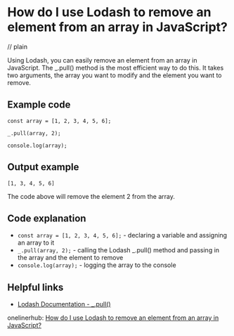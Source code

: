 # How do I use Lodash to remove an element from an array in JavaScript?
// plain

Using Lodash, you can easily remove an element from an array in JavaScript. The _.pull() method is the most efficient way to do this. It takes two arguments, the array you want to modify and the element you want to remove.

## Example code

```
const array = [1, 2, 3, 4, 5, 6];

_.pull(array, 2);

console.log(array);
```
## Output example

```
[1, 3, 4, 5, 6]
```

The code above will remove the element 2 from the array.

## Code explanation

* `const array = [1, 2, 3, 4, 5, 6];` - declaring a variable and assigning an array to it
* `_.pull(array, 2);` - calling the Lodash _.pull() method and passing in the array and the element to remove
* `console.log(array);` - logging the array to the console

## Helpful links
* [Lodash Documentation - _.pull()](https://lodash.com/docs/4.17.15#pull)

onelinerhub: [How do I use Lodash to remove an element from an array in JavaScript?](https://onelinerhub.com/javascript-lodash/how-do-i-use-lodash-to-remove-an-element-from-an-array-in-javascript)